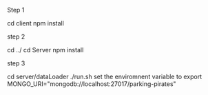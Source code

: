 Step 1 

cd client 
npm install

step 2 

cd ../
cd Server npm install

step 3 

cd server/dataLoader
./run.sh
set the enviromnent variable to export MONGO_URI="mongodb://localhost:27017/parking-pirates"
